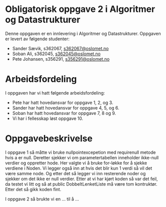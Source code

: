 # Obligatorisk oppgave 2 i Algoritmer og Datastrukturer

Denne oppgaven er en innlevering i Algoritmer og Datastrukturer. 
Oppgaven er levert av følgende studenter:
* Sander Sævik, s362067, s362067@oslomet.no
* Soban Ali, s362045, s362045@oslomet.no
* Pete Johansen, s356291, s356291@oslomet.no

# Arbeidsfordeling

I oppgaven har vi hatt følgende arbeidsfordeling:
* Pete har hatt hovedansvar for oppgave 1, 2, og 3. 
* Sander har hatt hovedansvar for oppgave 4, 5, og 6. 
* Soban har hatt hovedansvar for oppgave 7, 8 og 9. 
* Vi har i fellesskap løst oppgave 10. 

# Oppgavebeskrivelse

I oppgave 1 så måtte vi bruke nullpointexcepetion med requirenull metode hvis a er null. Deretter sjekker vi om 
parametertabellen inneholder ikke-null verdier og oppretter hode. 
Her valgte vi å bruke for-løkke for å sjekke verdiene i Noden. 
Vi legger også inn at hvis det blir kun 1 verdi så vil det være samme node. Og etter det så legger vi inn resterende
noder og sjekker om det ikke er null verdier. Etter at vi har kjørt koden så var det feil, da testet vi litt og så at
public DobbeltLenketListe må være tom kontruktør. Etter det så gikk koden fint. 

I oppgave 2 så brukte vi en ... til å ...
